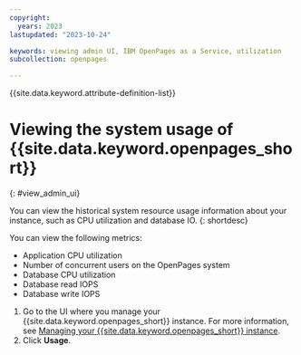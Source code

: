 ```yaml
---
copyright:
  years: 2023
lastupdated: "2023-10-24"

keywords: viewing admin UI, IBM OpenPages as a Service, utilization
subcollection: openpages

---
```

{{site.data.keyword.attribute-definition-list}}

# Viewing the system usage of {{site.data.keyword.openpages_short}}
{: #view_admin_ui}

You can view the historical system resource usage information about your instance, such as CPU utilization and database IO.
{: shortdesc}

You can view the following metrics:

- Application CPU utilization
- Number of concurrent users on the OpenPages system
- Database CPU utilization
- Database read IOPS
- Database write IOPS

1. Go to the UI where you manage your {{site.data.keyword.openpages_short}} instance. For more information, see [Managing your {{site.data.keyword.openpages_short}} instance](/docs/openpages?topic=openpages-manage_op_instance).
2. Click **Usage**.
